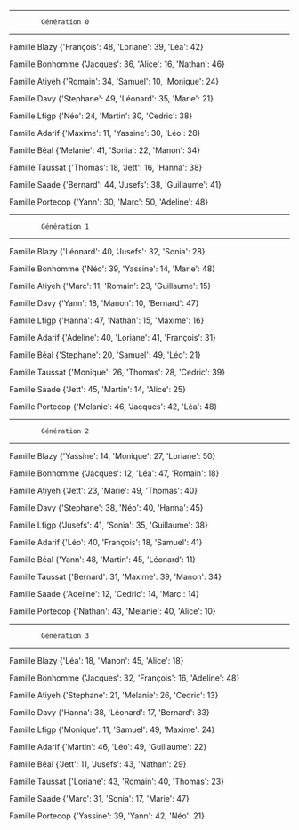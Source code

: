 --------------------------------------
			Génération 0
--------------------------------------
Famille Blazy
{'François': 48, 'Loriane': 39, 'Léa': 42}

Famille Bonhomme
{'Jacques': 36, 'Alice': 16, 'Nathan': 46}

Famille Atiyeh
{'Romain': 34, 'Samuel': 10, 'Monique': 24}

Famille Davy
{'Stephane': 49, 'Léonard': 35, 'Marie': 21}

Famille Lfigp
{'Néo': 24, 'Martin': 30, 'Cedric': 38}

Famille Adarif
{'Maxime': 11, 'Yassine': 30, 'Léo': 28}

Famille Béal
{'Melanie': 41, 'Sonia': 22, 'Manon': 34}

Famille Taussat
{'Thomas': 18, 'Jett': 16, 'Hanna': 38}

Famille Saade
{'Bernard': 44, 'Jusefs': 38, 'Guillaume': 41}

Famille Portecop
{'Yann': 30, 'Marc': 50, 'Adeline': 48}

--------------------------------------
			Génération 1
--------------------------------------
Famille Blazy
{'Léonard': 40, 'Jusefs': 32, 'Sonia': 28}

Famille Bonhomme
{'Néo': 39, 'Yassine': 14, 'Marie': 48}

Famille Atiyeh
{'Marc': 11, 'Romain': 23, 'Guillaume': 15}

Famille Davy
{'Yann': 18, 'Manon': 10, 'Bernard': 47}

Famille Lfigp
{'Hanna': 47, 'Nathan': 15, 'Maxime': 16}

Famille Adarif
{'Adeline': 40, 'Loriane': 41, 'François': 31}

Famille Béal
{'Stephane': 20, 'Samuel': 49, 'Léo': 21}

Famille Taussat
{'Monique': 26, 'Thomas': 28, 'Cedric': 39}

Famille Saade
{'Jett': 45, 'Martin': 14, 'Alice': 25}

Famille Portecop
{'Melanie': 46, 'Jacques': 42, 'Léa': 48}

--------------------------------------
			Génération 2
--------------------------------------
Famille Blazy
{'Yassine': 14, 'Monique': 27, 'Loriane': 50}

Famille Bonhomme
{'Jacques': 12, 'Léa': 47, 'Romain': 18}

Famille Atiyeh
{'Jett': 23, 'Marie': 49, 'Thomas': 40}

Famille Davy
{'Stephane': 38, 'Néo': 40, 'Hanna': 45}

Famille Lfigp
{'Jusefs': 41, 'Sonia': 35, 'Guillaume': 38}

Famille Adarif
{'Léo': 40, 'François': 18, 'Samuel': 41}

Famille Béal
{'Yann': 48, 'Martin': 45, 'Léonard': 11}

Famille Taussat
{'Bernard': 31, 'Maxime': 39, 'Manon': 34}

Famille Saade
{'Adeline': 12, 'Cedric': 14, 'Marc': 14}

Famille Portecop
{'Nathan': 43, 'Melanie': 40, 'Alice': 10}

--------------------------------------
			Génération 3
--------------------------------------
Famille Blazy
{'Léa': 18, 'Manon': 45, 'Alice': 18}

Famille Bonhomme
{'Jacques': 32, 'François': 16, 'Adeline': 48}

Famille Atiyeh
{'Stephane': 21, 'Melanie': 26, 'Cedric': 13}

Famille Davy
{'Hanna': 38, 'Léonard': 17, 'Bernard': 33}

Famille Lfigp
{'Monique': 11, 'Samuel': 49, 'Maxime': 24}

Famille Adarif
{'Martin': 46, 'Léo': 49, 'Guillaume': 22}

Famille Béal
{'Jett': 11, 'Jusefs': 43, 'Nathan': 29}

Famille Taussat
{'Loriane': 43, 'Romain': 40, 'Thomas': 23}

Famille Saade
{'Marc': 31, 'Sonia': 17, 'Marie': 47}

Famille Portecop
{'Yassine': 39, 'Yann': 42, 'Néo': 21}

